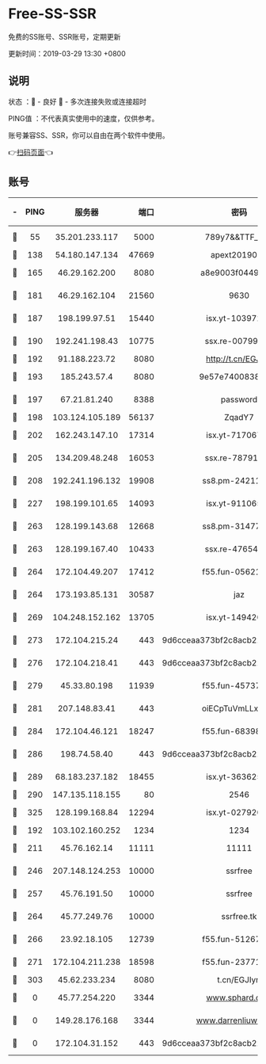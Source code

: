 # Free-SS-SSR

免费的SS账号、SSR账号，定期更新

更新时间：2019-03-29 13:30 +0800

## 说明

状态     ：🙂 - 良好 🙁 - 多次连接失败或连接超时

PING值   ：不代表真实使用中的速度，仅供参考。

账号兼容SS、SSR，你可以自由在两个软件中使用。

👉[扫码页面](https://liesauer.github.io/Free-SS-SSR/)👈

## 账号

|-|PING|服务器|端口|密码|加密方式|区域|
|:----:|:----:|:-----:|-----:|:----:|:----:|:----:|
|🙂|55|35.201.233.117|5000|789y7&&TTF_+><|aes-256-cfb|US|
|🙂|138|54.180.147.134|47669|apext2019001|chacha20|KR|
|🙂|165|46.29.162.200|8080|a8e9003f0449cea5|chacha20-ietf|RU|
|🙂|181|46.29.162.104|21560|9630|aes-128-ctr|RU|
|🙂|187|198.199.97.51|15440|isx.yt-10397236|aes-256-cfb|US|
|🙂|190|192.241.198.43|10775|ssx.re-00799891|aes-256-cfb|US|
|🙂|192|91.188.223.72|8080|http://t.cn/EGJIyrl|rc4-md5|RU|
|🙂|193|185.243.57.4|8080|9e57e7400838a01e|chacha20-ietf|US|
|🙂|197|67.21.81.240|8388|password|aes-256-cfb|US|
|🙂|198|103.124.105.189|56137|ZqadY7|chacha20|US|
|🙂|202|162.243.147.10|17314|isx.yt-71706749|aes-256-cfb|US|
|🙂|205|134.209.48.248|16053|ssx.re-78791809|aes-256-cfb|US|
|🙂|208|192.241.196.132|19908|ss8.pm-24211927|aes-256-cfb|US|
|🙂|227|198.199.101.65|14093|isx.yt-91106596|aes-256-cfb|US|
|🙂|263|128.199.143.68|12668|ss8.pm-31477176|aes-256-cfb|SG|
|🙂|263|128.199.167.40|10433|ssx.re-47654308|aes-256-cfb|SG|
|🙂|264|172.104.49.207|17412|f55.fun-05621205|aes-256-cfb|SG|
|🙂|264|173.193.85.131|30587|jaz|aes-256-cfb|US|
|🙂|269|104.248.152.162|13705|isx.yt-14942092|aes-256-cfb|SG|
|🙂|273|172.104.215.24|443|9d6cceaa373bf2c8acb22e60b6a58be6|aes-256-cfb|US|
|🙂|276|172.104.218.41|443|9d6cceaa373bf2c8acb22e60b6a58be6|aes-256-cfb|US|
|🙂|279|45.33.80.198|11939|f55.fun-45737908|aes-256-cfb|US|
|🙂|281|207.148.83.41|443|oiECpTuVmLLxk4Ts|aes-256-cfb|AU|
|🙂|284|172.104.46.121|18247|f55.fun-68398451|aes-256-cfb|SG|
|🙂|286|198.74.58.40|443|9d6cceaa373bf2c8acb22e60b6a58be6|aes-256-cfb|US|
|🙂|289|68.183.237.182|18455|isx.yt-36362513|aes-256-cfb|SG|
|🙂|290|147.135.118.155|80|2546|chacha20|US|
|🙂|325|128.199.168.84|12294|isx.yt-02792021|aes-256-cfb|SG|
|🙂|192|103.102.160.252|1234|1234|rc4-md5|JP|
|🙂|211|45.76.162.14|11111|11111|aes-256-cfb|SG|
|🙂|246|207.148.124.253|10000|ssrfree|aes-256-cfb|SG|
|🙂|257|45.76.191.50|10000|ssrfree|aes-256-cfb|SG|
|🙂|264|45.77.249.76|10000|ssrfree.tk|aes-256-cfb|SG|
|🙂|266|23.92.18.105|12739|f55.fun-51267989|aes-256-cfb|US|
|🙂|271|172.104.211.238|18598|f55.fun-23771534|aes-256-cfb|US|
|🙂|303|45.62.233.234|8080|t.cn/EGJIyrl|rc4-md5|CA|
|🙁|0|45.77.254.220|3344|www.sphard.com|aes-256-cfb|SG|
|🙁|0|149.28.176.168|3344|www.darrenliuwei.com|aes-256-cfb|AU|
|🙁|0|172.104.31.152|443|9d6cceaa373bf2c8acb22e60b6a58be6|aes-256-cfb|US|

